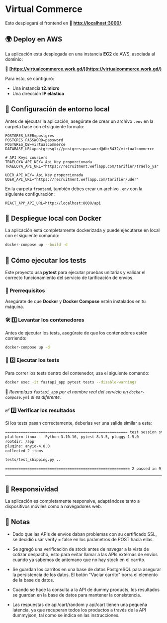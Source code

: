 # Virtual Commerce

Esto desplegará el frontend en 🔗 **[http://localhost:3000/](http://localhost:3000/)**.

## 🌍 Deploy en AWS

La aplicación está desplegada en una instancia **EC2** de AWS, asociada al dominio:

🔗 **[https://virtualcommerce.work.gd/](https://virtualcommerce.work.gd/)**

Para esto, se configuró:
- Una instancia **t2.micro**
- Una dirección **IP elástica**

## 🔧 Configuración de entorno local

Antes de ejecutar la aplicación, asegúrate de crear un archivo `.env` en la carpeta base con el siguiente formato:

```env
POSTGRES_USER=postgres
POSTGRES_PASSWORD=password
POSTGRES_DB=virtualcommerce
DATABASE_URL=postgresql://postgres:password@db:5432/virtualcommerce

# API Keys couriers
TRAELOYA_API_KEY= Api Key proporcionada
TRAELOYA_API_URL="https://recruitment.weflapp.com/tarifier/traelo_ya"

UDER_API_KEY= Api Key proporcionada
UDER_API_URL="https://recruitment.weflapp.com/tarifier/uder"
```


En la carpeta `frontend`, también debes crear un archivo `.env` con la siguiente configuración:

```env
REACT_APP_API_URL=http://localhost:8000/api
```

## 🚀 Despliegue local con Docker

La aplicación está completamente dockerizada y puede ejecutarse en local con el siguiente comando:

```sh
docker-compose up --build -d 
```


## 🧪 Cómo ejecutar los tests

Este proyecto usa **pytest** para ejecutar pruebas unitarias y validar el correcto funcionamiento del servicio de tarificación de envíos.

### 📌 Prerrequisitos

Asegúrate de que **Docker** y **Docker Compose** estén instalados en tu máquina.

### 🛠 1️⃣ Levantar los contenedores

Antes de ejecutar los tests, asegúrate de que los contenedores estén corriendo:

```sh
docker-compose up -d
```

### 🧪 2️⃣ Ejecutar los tests

Para correr los tests dentro del contenedor, usa el siguiente comando:

```sh
docker exec -it fastapi_app pytest tests --disable-warnings
```

📌 *Reemplaza `fastapi_app` por el nombre real del servicio en `docker-compose.yml` si es diferente.*

### ✅ 3️⃣ Verificar los resultados

Si los tests pasan correctamente, deberías ver una salida similar a esta:

```sh
======================================================= test session starts =======================================================
platform linux -- Python 3.10.16, pytest-8.3.5, pluggy-1.5.0
rootdir: /app
plugins: anyio-4.8.0
collected 2 items                                                                                                                  

tests/test_shipping.py ..                                                                                                   [100%] 

======================================================== 2 passed in 9.83s ========================================================
```

---


## 📱 Responsividad
La aplicación es completamente responsive, adaptándose tanto a dispositivos móviles como a navegadores web.

## 📌 Notas 


- Dado que las APIs de envíos daban problemas con su certificado SSL, se decidió usar verify = false en los parámetros de POST hacia ellas.

- Se agregó una verificación de stock antes de navegar a la vista de cotizar despacho, esto para evitar llamar a las APIs externas de envíos cuando ya sabemos de antemano que no hay stock en el carrito.

- Se guardan los carritos en una base de datos PostgreSQL para asegurar la persistencia de los datos. El botón "Vaciar carrito" borra el elemento de la base de datos.

- Cuando se hace la consulta a la API de dummy products, los resultados se guardan en la base de datos para mantener la consistencia.

- Las respuestas de api/cart/random y api/cart tienen una pequeña latencia, ya que recuperan todos los productos a través de la API dummyjson, tal como se indica en las instrucciones.
